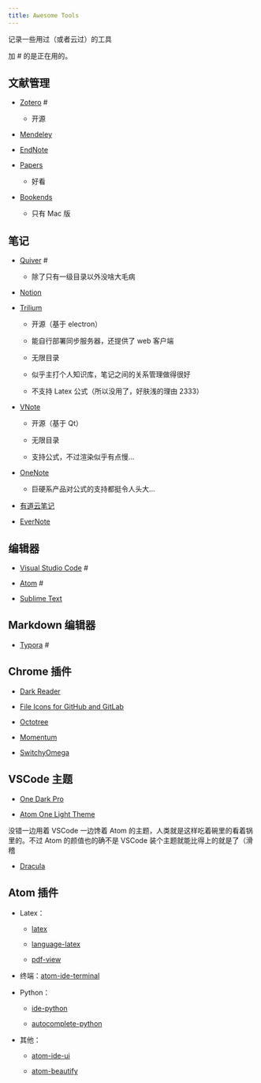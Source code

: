 ```yaml
---
title: Awesome Tools
---
```


记录一些用过（或者云过）的工具

<!-- more -->

加 # 的是正在用的。

## 文献管理

- [Zotero](https://www.zotero.org/) #

    - 开源

- [Mendeley](https://www.mendeley.com/)

- [EndNote](https://endnote.com/)

- [Papers](https://www.papersapp.com/)

     - 好看

- [Bookends](https://www.sonnysoftware.com/)

    - 只有 Mac 版

## 笔记

- [Quiver](https://happenapps.com/) #

    - 除了只有一级目录以外没啥大毛病

- [Notion](https://www.notion.so)

- [Trilium](https://github.com/zadam/trilium)

    - 开源（基于 electron）
    
    - 能自行部署同步服务器，还提供了 web 客户端

    - 无限目录

    - 似乎主打个人知识库，笔记之间的关系管理做得很好

    - 不支持 Latex 公式（所以没用了，好肤浅的理由 2333）

- [VNote](https://github.com/tamlok/vnote)

    - 开源（基于 Qt）

    - 无限目录

    - 支持公式，不过渲染似乎有点慢...

- [OneNote](https://onenote.com)

    - 巨硬系产品对公式的支持都挺令人头大...

- [有道云笔记](http://note.youdao.com/)

- [EverNote](https://evernote.com/)

## 编辑器

- [Visual Studio Code](https://code.visualstudio.com/) #

- [Atom](https://atom.io/) #

- [Sublime Text](https://www.sublimetext.com/)


## Markdown 编辑器

- [Typora](https://typora.io/) #


## Chrome 插件

- [Dark Reader](https://github.com/darkreader/darkreader)

- [File Icons for GitHub and GitLab](https://github.com/homerchen19/github-file-icons)

- [Octotree](https://github.com/ovity/octotree)

- [Momentum](https://momentumdash.com/)

- [SwitchyOmega](https://github.com/FelisCatus/SwitchyOmega)


## VSCode 主题

- [One Dark Pro](https://marketplace.visualstudio.com/items?itemName=zhuangtongfa.Material-theme)

- [Atom One Light Theme](https://marketplace.visualstudio.com/items?itemName=akamud.vscode-theme-onelight)

没错一边用着 VSCode 一边馋着 Atom 的主题，人类就是这样吃着碗里的看着锅里的。不过 Atom 的颜值也的确不是 VSCode 装个主题就能比得上的就是了（滑稽

- [Dracula](https://draculatheme.com/)

## Atom 插件

- Latex：

    - [latex](https://atom.io/packages/latex)

    - [language-latex](https://atom.io/packages/language-latex)

    - [pdf-view](https://atom.io/packages/pdf-view)


- 终端：[atom-ide-terminal](https://atom.io/packages/atom-ide-terminal)

- Python：

     - [ide-python](https://atom.io/packages/ide-python)

     - [autocomplete-python](https://atom.io/packages/autocomplete-python)

- 其他：

     - [atom-ide-ui](https://atom.io/packages/atom-ide-ui)

     - [atom-beautify](https://atom.io/packages/atom-beautify)